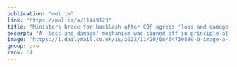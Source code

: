 ```yaml
---
publication: "mol.im"
link: "https://mol.im/a/11449123"
title: "Ministers brace for backlash after COP agrees 'loss and damage' fund"
excerpt: "A 'loss and damage' mechanism was signed off in principle at the UN gathering in Egypt in the early hours of the morning."
image: "https://i.dailymail.co.uk/1s/2022/11/20/08/64739889-0-image-a-12_1668934579482.jpg"
group: pro
rank: 14
---
```

